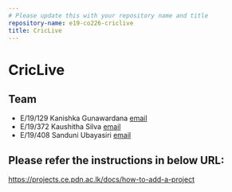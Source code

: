 ```yaml
---
# Please update this with your repository name and title
repository-name: e19-co226-criclive
title: CricLive
---
```


# CricLive


## Team
-  E/19/129 Kanishka Gunawardana [email](mailto:e19129@email.com)
-  E/19/372 Kaushitha Silva [email](mailto:e19372@email.com)
-  E/19/408 Sanduni Ubayasiri [email](mailto:e19408@email.com)

## Please refer the instructions in below URL:

https://projects.ce.pdn.ac.lk/docs/how-to-add-a-project
